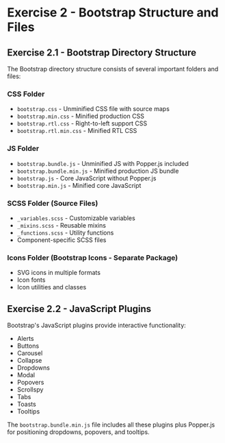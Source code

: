 # Exercise 2 - Bootstrap Structure and Files

## Exercise 2.1 - Bootstrap Directory Structure

The Bootstrap directory structure consists of several important folders and files:

### CSS Folder
- `bootstrap.css` - Unminified CSS file with source maps
- `bootstrap.min.css` - Minified production CSS
- `bootstrap.rtl.css` - Right-to-left support CSS
- `bootstrap.rtl.min.css` - Minified RTL CSS

### JS Folder
- `bootstrap.bundle.js` - Unminified JS with Popper.js included
- `bootstrap.bundle.min.js` - Minified production JS bundle
- `bootstrap.js` - Core JavaScript without Popper.js
- `bootstrap.min.js` - Minified core JavaScript

### SCSS Folder (Source Files)
- `_variables.scss` - Customizable variables
- `_mixins.scss` - Reusable mixins
- `_functions.scss` - Utility functions
- Component-specific SCSS files

### Icons Folder (Bootstrap Icons - Separate Package)
- SVG icons in multiple formats
- Icon fonts
- Icon utilities and classes

## Exercise 2.2 - JavaScript Plugins

Bootstrap's JavaScript plugins provide interactive functionality:
- Alerts
- Buttons
- Carousel
- Collapse
- Dropdowns
- Modal
- Popovers
- Scrollspy
- Tabs
- Toasts
- Tooltips

The `bootstrap.bundle.min.js` file includes all these plugins plus Popper.js for positioning dropdowns, popovers, and tooltips. 